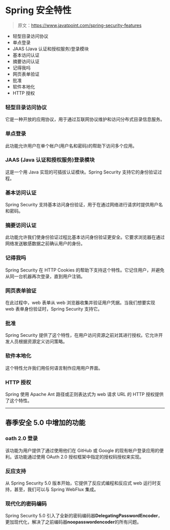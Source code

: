 # Spring 安全特性

> 原文：<https://www.javatpoint.com/spring-security-features>

*   轻型目录访问协议
*   单点登录
*   JAAS (Java 认证和授权服务)登录模块
*   基本访问认证
*   摘要访问认证
*   记得我吗
*   网页表单验证
*   批准
*   软件本地化
*   HTTP 授权

### 轻型目录访问协议

它是一种开放的应用协议，用于通过互联网协议维护和访问分布式目录信息服务。

### 单点登录

此功能允许用户在单个帐户(用户名和密码)的帮助下访问多个应用。

### JAAS (Java 认证和授权服务)登录模块

这是一个用 Java 实现的可插拔认证模块。Spring Security 支持它的身份验证过程。

### 基本访问认证

Spring Security 支持基本访问身份验证，用于在通过网络进行请求时提供用户名和密码。

### 摘要访问认证

此功能允许我们使身份验证过程比基本访问身份验证更安全。它要求浏览器在通过网络发送敏感数据之前确认用户的身份。

### 记得我吗

Spring Security 在 HTTP Cookies 的帮助下支持这个特性。它记住用户，并避免从同一台机器再次登录，直到用户注销。

### 网页表单验证

在此过程中，web 表单从 web 浏览器收集并验证用户凭据。当我们想要实现 web 表单身份验证时，Spring Security 支持它。

### 批准

Spring Security 提供了这个特性，在用户访问资源之前对其进行授权。它允许开发人员根据资源定义访问策略。

### 软件本地化

这个特性允许我们用任何语言制作应用用户界面。

### HTTP 授权

Spring 使用 Apache Ant 路径或正则表达式为 web 请求 URL 的 HTTP 授权提供了这个特性。

* * *

## 春季安全 5.0 中增加的功能

### oath 2.0 登录

该功能为用户提供了通过使用他们在 GitHub 或 Google 的现有帐户登录应用的便利。该功能通过使用 OAuth 2.0 授权框架中指定的授权码授权来实现。

### 反应支持

从 Spring Security 5.0 版本开始，它提供了反应式编程和反应式 web 运行时支持，甚至，我们可以与 Spring WebFlux 集成。

### 现代化的密码编码

Spring Security 5.0 引入了全新的密码编码器**DelegatingPasswordEncoder**，更加现代化，解决了之前编码器**noopasswordencoder**的所有问题。